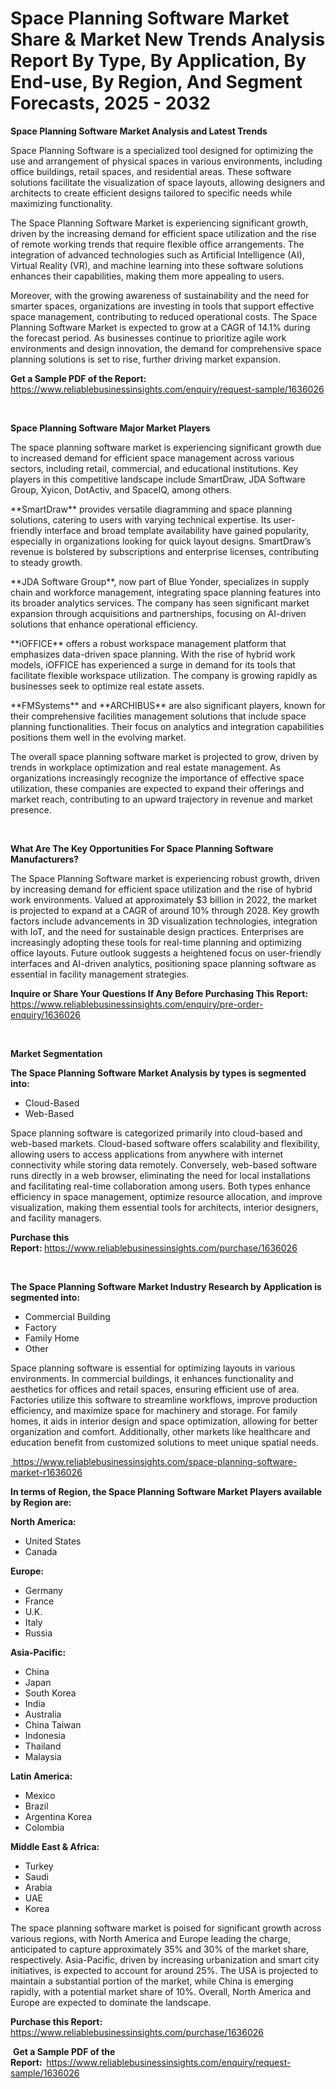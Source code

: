 <p><h1>Space Planning Software Market Share & Market New Trends Analysis Report By Type, By Application, By End-use, By Region, And Segment Forecasts, 2025 - 2032</h1></p><p><strong>Space Planning Software Market Analysis and Latest Trends</strong></p>
<p><p>Space Planning Software is a specialized tool designed for optimizing the use and arrangement of physical spaces in various environments, including office buildings, retail spaces, and residential areas. These software solutions facilitate the visualization of space layouts, allowing designers and architects to create efficient designs tailored to specific needs while maximizing functionality.</p><p>The Space Planning Software Market is experiencing significant growth, driven by the increasing demand for efficient space utilization and the rise of remote working trends that require flexible office arrangements. The integration of advanced technologies such as Artificial Intelligence (AI), Virtual Reality (VR), and machine learning into these software solutions enhances their capabilities, making them more appealing to users. </p><p>Moreover, with the growing awareness of sustainability and the need for smarter spaces, organizations are investing in tools that support effective space management, contributing to reduced operational costs. The Space Planning Software Market is expected to grow at a CAGR of 14.1% during the forecast period. As businesses continue to prioritize agile work environments and design innovation, the demand for comprehensive space planning solutions is set to rise, further driving market expansion.</p></p>
<p><strong>Get a Sample PDF of the Report:&nbsp;</strong> <a href="https://www.reliablebusinessinsights.com/enquiry/request-sample/1636026?utm_campaign=84&utm_medium=2&utm_source=Github&utm_content=ia&utm_term=19042025&utm_id=space-planning-software">https://www.reliablebusinessinsights.com/enquiry/request-sample/1636026</a></p>
<p>&nbsp;</p>
<p><strong>Space Planning Software Major Market Players</strong></p>
<p><p>The space planning software market is experiencing significant growth due to increased demand for efficient space management across various sectors, including retail, commercial, and educational institutions. Key players in this competitive landscape include SmartDraw, JDA Software Group, Xyicon, DotActiv, and SpaceIQ, among others.</p><p>**SmartDraw** provides versatile diagramming and space planning solutions, catering to users with varying technical expertise. Its user-friendly interface and broad template availability have gained popularity, especially in organizations looking for quick layout designs. SmartDraw’s revenue is bolstered by subscriptions and enterprise licenses, contributing to steady growth.</p><p>**JDA Software Group**, now part of Blue Yonder, specializes in supply chain and workforce management, integrating space planning features into its broader analytics services. The company has seen significant market expansion through acquisitions and partnerships, focusing on AI-driven solutions that enhance operational efficiency.</p><p>**iOFFICE** offers a robust workspace management platform that emphasizes data-driven space planning. With the rise of hybrid work models, iOFFICE has experienced a surge in demand for its tools that facilitate flexible workspace utilization. The company is growing rapidly as businesses seek to optimize real estate assets.</p><p>**FMSystems** and **ARCHIBUS** are also significant players, known for their comprehensive facilities management solutions that include space planning functionalities. Their focus on analytics and integration capabilities positions them well in the evolving market.</p><p>The overall space planning software market is projected to grow, driven by trends in workplace optimization and real estate management. As organizations increasingly recognize the importance of effective space utilization, these companies are expected to expand their offerings and market reach, contributing to an upward trajectory in revenue and market presence.</p></p>
<p>&nbsp;</p>
<p><strong>What Are The Key Opportunities For Space Planning Software Manufacturers?</strong></p>
<p><p>The Space Planning Software market is experiencing robust growth, driven by increasing demand for efficient space utilization and the rise of hybrid work environments. Valued at approximately $3 billion in 2022, the market is projected to expand at a CAGR of around 10% through 2028. Key growth factors include advancements in 3D visualization technologies, integration with IoT, and the need for sustainable design practices. Enterprises are increasingly adopting these tools for real-time planning and optimizing office layouts. Future outlook suggests a heightened focus on user-friendly interfaces and AI-driven analytics, positioning space planning software as essential in facility management strategies.</p></p>
<p><strong>Inquire or Share Your Questions If Any Before Purchasing This Report:</strong> <a href="https://www.reliablebusinessinsights.com/enquiry/pre-order-enquiry/1636026?utm_campaign=84&utm_medium=2&utm_source=Github&utm_content=ia&utm_term=19042025&utm_id=space-planning-software">https://www.reliablebusinessinsights.com/enquiry/pre-order-enquiry/1636026</a></p>
<p>&nbsp;</p>
<p><strong>Market Segmentation</strong></p>
<p><strong>The Space Planning Software Market Analysis by types is segmented into:</strong></p>
<p><ul><li>Cloud-Based</li><li>Web-Based</li></ul></p>
<p><p>Space planning software is categorized primarily into cloud-based and web-based markets. Cloud-based software offers scalability and flexibility, allowing users to access applications from anywhere with internet connectivity while storing data remotely. Conversely, web-based software runs directly in a web browser, eliminating the need for local installations and facilitating real-time collaboration among users. Both types enhance efficiency in space management, optimize resource allocation, and improve visualization, making them essential tools for architects, interior designers, and facility managers.</p></p>
<p><strong>Purchase this Report:&nbsp;</strong><a href="https://www.reliablebusinessinsights.com/purchase/1636026?utm_campaign=84&utm_medium=2&utm_source=Github&utm_content=ia&utm_term=19042025&utm_id=space-planning-software">https://www.reliablebusinessinsights.com/purchase/1636026</a></p>
<p>&nbsp;</p>
<p><strong>The Space Planning Software Market Industry Research by Application is segmented into:</strong></p>
<p><ul><li>Commercial Building</li><li>Factory</li><li>Family Home</li><li>Other</li></ul></p>
<p><p>Space planning software is essential for optimizing layouts in various environments. In commercial buildings, it enhances functionality and aesthetics for offices and retail spaces, ensuring efficient use of area. Factories utilize this software to streamline workflows, improve production efficiency, and maximize space for machinery and storage. For family homes, it aids in interior design and space optimization, allowing for better organization and comfort. Additionally, other markets like healthcare and education benefit from customized solutions to meet unique spatial needs.</p></p>
<p><a href="https://www.reliablebusinessinsights.com/space-planning-software-market-r1636026?utm_campaign=84&utm_medium=2&utm_source=Github&utm_content=ia&utm_term=19042025&utm_id=space-planning-software">&nbsp;https://www.reliablebusinessinsights.com/space-planning-software-market-r1636026</a></p>
<p><strong>In terms of Region, the Space Planning Software Market Players available by Region are:</strong></p>
<p>
    <p> <strong> North America: </strong>
        <ul>
            <li>United States</li>
            <li>Canada</li>
        </ul>
        </p> 
    <p> <strong> Europe: </strong>
        <ul>
            <li>Germany</li>
            <li>France</li>
            <li>U.K.</li>
            <li>Italy</li>
            <li>Russia</li>
        </ul>
        </p> 
    <p> <strong> Asia-Pacific: </strong>
        <ul>
            <li>China</li>
            <li>Japan</li>
            <li>South Korea</li>
            <li>India</li>
            <li>Australia</li>
            <li>China Taiwan</li>
            <li>Indonesia</li>
            <li>Thailand</li>
            <li>Malaysia</li>
        </ul>
        </p> 
    <p> <strong> Latin America: </strong>
        <ul>
            <li>Mexico</li>
            <li>Brazil</li>
            <li>Argentina Korea</li>
            <li>Colombia</li>
        </ul>
        </p> 
    <p> <strong> Middle East & Africa: </strong>
        <ul>
            <li>Turkey</li>
            <li>Saudi</li>
            <li>Arabia</li>
            <li>UAE</li>
            <li>Korea</li>
        </ul>
    </p>
    </p>
<p><p>The space planning software market is poised for significant growth across various regions, with North America and Europe leading the charge, anticipated to capture approximately 35% and 30% of the market share, respectively. Asia-Pacific, driven by increasing urbanization and smart city initiatives, is expected to account for around 25%. The USA is projected to maintain a substantial portion of the market, while China is emerging rapidly, with a potential market share of 10%. Overall, North America and Europe are expected to dominate the landscape.</p></p>
<p><strong>Purchase this Report: </strong><a href="https://www.reliablebusinessinsights.com/purchase/1636026?utm_campaign=84&utm_medium=2&utm_source=Github&utm_content=ia&utm_term=19042025&utm_id=space-planning-software">https://www.reliablebusinessinsights.com/purchase/1636026</a></p>
<p>&nbsp;<strong>Get a Sample PDF of the Report:&nbsp;&nbsp;</strong><a href="https://www.reliablebusinessinsights.com/enquiry/request-sample/1636026?utm_campaign=84&utm_medium=2&utm_source=Github&utm_content=ia&utm_term=19042025&utm_id=space-planning-software">https://www.reliablebusinessinsights.com/enquiry/request-sample/1636026</a></p>
<p><strong></strong></p>
<p><p></p><p></p><p></p></p>